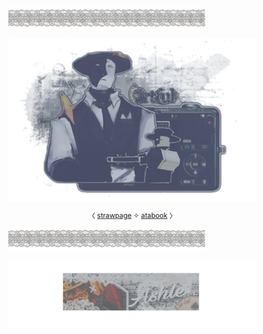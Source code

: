 <html>
    <body>

        
![](https://github.com/FLOWERCR0WN/FLOWERCR0WN/blob/a0657a8a2f6c1c56c6475c3ccba5669ad6067af3/Untitled283_20250914014434.png
)

![](https://github.com/FLOWERCR0WN/FLOWERCR0WN/blob/8168807e58aaf147f0675518e34173f72dc295c9/Untitled275_20250806164011.png) 

<center>

〈 [strawpage](https://basilsalbum.straw.page/) 
 ✧ [atabook](https://basilsalbum.atabook.org/) 〉

</center>

![](https://github.com/FLOWERCR0WN/FLOWERCR0WN/blob/a0657a8a2f6c1c56c6475c3ccba5669ad6067af3/Untitled283_20250914014434.png
)


<p align="text-align:left;">
   
![](https://github.com/FLOWERCR0WN/FLOWERCR0WN/blob/66ae07236eda726c0899d3138daf9114486a41a7/IMG_20250914_014759_(4096_x_1116_pixel).png) 

</p>
</body> </html>

 

